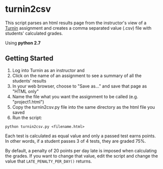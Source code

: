 # turnin2csv

This script parses an html results page from the instructor's view of a [Turnin](https://turnin.ecst.csuchico.edu) assignment and creates a comma separated value (.csv) file with students' calculated grades.

Using **python 2.7**

## Getting Started

1. Log into Turnin as an instructor and 
2. Click on the name of an assignment to see a summary of all the students' results
3. In your web browser, choose to "Save as..." and save that page as "HTML only"
4. Name the file what you want the assignment to be called (e.g. "project1.html")
5. Copy the turnin2csv.py file into the same directory as the html file you saved
6. Run the script:

`python turnin2csv.py <filename.html>`

Each test is calculated as equal value and only a passed test earns points. In other words, if a student passes 3 of 4 tests, they are graded 75%.

By default, a penalty of 20 points per day late is imposed when calculating the grades. If you want to change that value, edit the script and change the value that `LATE_PENALTY_PER_DAY()` returns.
